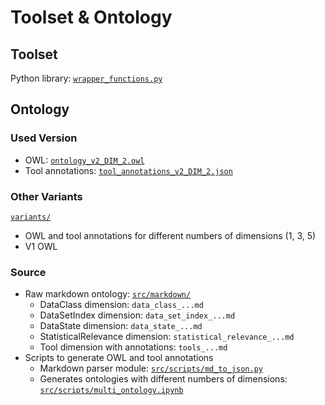 # Toolset & Ontology

## Toolset

Python library: [`wrapper_functions.py`](wrapper_functions.py)

## Ontology

### Used Version

- OWL: [`ontology_v2_DIM_2.owl`](ontology_v2_DIM_2.owl)
- Tool annotations: [`tool_annotations_v2_DIM_2.json`](tool_annotations_v2_DIM_2.json)

### Other Variants

[`variants/`](variants)

- OWL and tool annotations for different numbers of dimensions (1, 3, 5)
- V1 OWL

### Source

- Raw markdown ontology: [`src/markdown/`](src/markdown)
    - DataClass dimension: `data_class_...md`
    - DataSetIndex dimension: `data_set_index_...md`
    - DataState dimension: `data_state_...md`
    - StatisticalRelevance dimension: `statistical_relevance_...md`
    - Tool dimension with annotations: `tools_...md`
- Scripts to generate OWL and tool annotations
    - Markdown parser module: [`src/scripts/md_to_json.py`](src/scripts/md_to_json.py)
    - Generates ontologies with different numbers of dimensions: [`src/scripts/multi_ontology.ipynb`](src/scripts/multi_ontology.ipynb)
